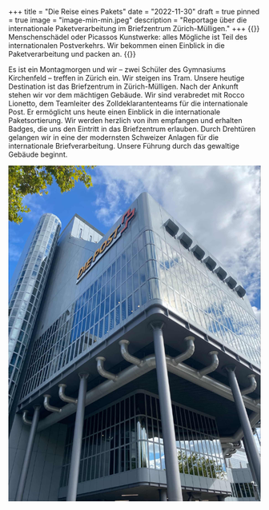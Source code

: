 +++
title = "Die Reise eines Pakets"
date = "2022-11-30"
draft = true
pinned = true
image = "image-min-min.jpeg"
description = "Reportage über die internationale Paketverarbeitung im Briefzentrum Zürich-Mülligen."
+++
{{<lead>}} Menschenschädel oder Picassos Kunstwerke: alles Mögliche ist Teil des internationalen Postverkehrs. Wir bekommen einen Einblick in die Paketverarbeitung und packen an. {{</lead>}}

Es ist ein Montagmorgen und wir – zwei Schüler des Gymnasiums Kirchenfeld – treffen in Zürich ein. Wir steigen ins Tram. Unsere heutige Destination ist das Briefzentrum in Zürich-Mülligen. Nach der Ankunft stehen wir vor dem mächtigen Gebäude. Wir sind verabredet mit Rocco Lionetto, dem Teamleiter des Zolldeklarantenteams für die internationale Post. Er ermöglicht uns heute einen Einblick in die internationale Paketsortierung. Wir werden herzlich von ihm empfangen und erhalten Badges, die uns den Eintritt in das Briefzentrum erlauben. Durch Drehtüren gelangen wir in eine der modernsten Schweizer Anlagen für die internationale Briefverarbeitung. Unsere Führung durch das gewaltige Gebäude beginnt.

![](image2-min.jpeg "Das Briefzentrum in Zürich-Mülligen (Bild: Alan Messerli)")
